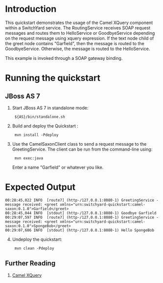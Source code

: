 Introduction
============
This quickstart demonstrates the usage of the Camel XQuery component within a
SwitchYard service. The RoutingService receives SOAP request messages and routes them
to HelloService or GoodbyeService depending on the request message using xquery expression.
If the text node child of the greet node contains "Garfield", then the message is
routed to the GoodbyeService. Otherwise, the message is routed to the HelloService.

This example is invoked through a SOAP gateway binding. 

Running the quickstart
======================

JBoss AS 7
----------
1. Start JBoss AS 7 in standalone mode:

        ${AS}/bin/standalone.sh

2. Build and deploy the Quickstart :

        mvn install -Pdeploy

3. Use the CamelSaxonClient class to send a request message to the GreetingService.  The client can be
   run from the command-line using:

        mvn exec:java

   Enter a name "Garfield" or whatever you like.


Expected Output
===============
```
00:28:45,022 INFO  [route7] (http-/127.0.0.1:8080-1) GreetingService - message received: <greet xmlns="urn:switchyard-quickstart:camel-saxon:0.1.0">Garfield</greet>
00:28:45,044 INFO  [stdout] (http-/127.0.0.1:8080-1) Goodbye Garfield
00:29:07,597 INFO  [route7] (http-/127.0.0.1:8080-1) GreetingService - message received: <greet xmlns="urn:switchyard-quickstart:camel-saxon:0.1.0">SpongeBob</greet>
00:29:07,606 INFO  [stdout] (http-/127.0.0.1:8080-1) Hello SpongeBob
```

4. Undeploy the quickstart:

        mvn clean -Pdeploy

## Further Reading

1. [Camel XQuery](http://camel.apache.org/xquery.html)
